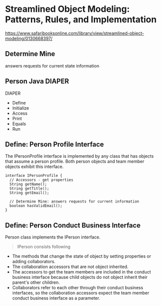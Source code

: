 # Streamlined Object Modeling: Patterns, Rules, and Implementation

https://www.safaribooksonline.com/library/view/streamlined-object-modeling/0130668397/

## Determine Mine

answers requests for current state information

## Person Java DIAPER

DIAPER

- Define
- Initialize
- Access
- Print
- Equals
- Run

## Define: Person Profile Interface

The IPersonProfile interface is implemented by any class that has objects that assume a person profile.
Both person objects and team member objects exhibit this interface.

```
interface IPersonProfile {
  // Accessors - get properties
  String getName();
  String getTitle();
  String getEmail();

  // Determine Mine: answers requests for current information
  boolean hasValidEmail();
}
```

## Define: Person Conduct Business Interface

Person class implements the IPerson interface.

> IPerson consists following

- The methods that change the state of object by setting properties or adding collaborators.
- The collaboration accessors that are not object inherited.
- The accessors to get the team members are included in the conduct business interface because child objects do not object inherit their parent's other children.
- Collaborators refer to each other through their conduct business interfaces, so the collaboration accessors expect the team member conduct business interface as a parameter.

